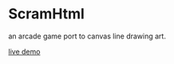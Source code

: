ScramHtml
=========

an arcade game port to canvas line drawing art.

<a href="http://dexta.github.com/ScramHtml/Scram.html">live demo</a>
